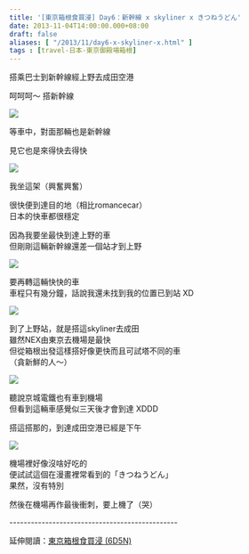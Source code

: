 ```yaml
---
title: '[東京箱根食買浸] Day6：新幹線 x skyliner x きつねうどん'
date: 2013-11-04T14:00:00.000+08:00
draft: false
aliases: [ "/2013/11/day6-x-skyliner-x.html" ]
tags : [travel-日本-東京御殿場箱根]
---
```


搭乘巴士到新幹線經上野去成田空港  

呵呵呵～ 搭新幹線

![](/images/tokyo6c1.jpg)

等車中，對面那輛也是新幹線

見它也是來得快去得快

![](/images/tokyo6c.jpg)


我坐這架（興奮興奮）

  

很快便到達目的地（相比romancecar）  
日本的快車都很穩定

  

因為我要坐最快到達上野的車  
但剛剛這輛新幹線還差一個站才到上野

  

![](/images/tokyo6c2.jpg)


要再轉這輛快快的車  
車程只有幾分鐘，話說我還未找到我的位置已到站 XD

  

![](/images/tokyo6c3.jpg)

到了上野站，就是搭這skyliner去成田  
雖然NEX由東京去機場是最快  
但從箱根出發這樣搭好像更快而且可試塔不同的車  
（貪新鮮的人～）
  
![](/images/tokyo6c4.jpg)


聽說京城電鐵也有車到機場  
但看到這輛車感覺似三天後才會到達 XDDD

  

搭這搭那的，到達成田空港已經是下午

  
![](/images/tokyo6c5.jpg)


機場裡好像沒啥好吃的  
便試試這個在漫畫裡常看到的「きつねうどん」  
果然，沒有特別

  

然後在機場再作最後衝刺，要上機了（哭）  
  
\-----------------------------------------------  
  
延伸閱讀：[東京箱根食買浸 (6D5N)](https://hidie.net/tokyo6d5n/)
